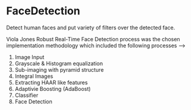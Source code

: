 # FaceDetection
Detect human faces and put variety of filters over the detected face. 

Viola Jones Robust Real-Time Face Detection process was the chosen implementation methodology which included the following processes -->

1. Image Input
2. Grayscale & Histogram equalization
3. Sub-imaging with pyramid structure
4. Integral Images
5. Extracting HAAR like features
6. Adaptivie Boosting (AdaBoost)
7. Classifier 
8. Face Detection
